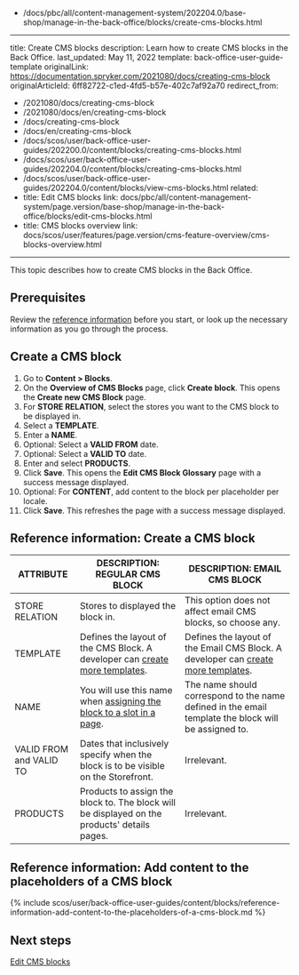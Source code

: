   - /docs/pbc/all/content-management-system/202204.0/base-shop/manage-in-the-back-office/blocks/create-cms-blocks.html
---
title: Create CMS blocks
description: Learn how to create CMS blocks in the Back Office.
last_updated: May 11, 2022
template: back-office-user-guide-template
originalLink: https://documentation.spryker.com/2021080/docs/creating-cms-block
originalArticleId: 6ff82722-c1ed-4fd5-b57e-402c7af92a70
redirect_from:
  - /2021080/docs/creating-cms-block
  - /2021080/docs/en/creating-cms-block
  - /docs/creating-cms-block
  - /docs/en/creating-cms-block
  - /docs/scos/user/back-office-user-guides/202200.0/content/blocks/creating-cms-blocks.html
  - /docs/scos/user/back-office-user-guides/202204.0/content/blocks/creating-cms-blocks.html
  - /docs/scos/user/back-office-user-guides/202204.0/content/blocks/view-cms-blocks.html
related:
  - title: Edit CMS blocks
    link: docs/pbc/all/content-management-system/page.version/base-shop/manage-in-the-back-office/blocks/edit-cms-blocks.html
  - title: CMS blocks overview
    link: docs/scos/user/features/page.version/cms-feature-overview/cms-blocks-overview.html
---

This topic describes how to create CMS blocks in the Back Office.

## Prerequisites

Review the [reference information](#reference-information-create-a-cms-block) before you start, or look up the necessary information as you go through the process.

## Create a CMS block

1. Go to **Content&nbsp;<span aria-label="and then">></span> Blocks**.
2. On the **Overview of CMS Blocks** page, click  **Create block**.
    This opens the **Create new CMS Block** page.
3. For **STORE RELATION**, select the stores you want to the CMS block to be displayed in.
4. Select a **TEMPLATE**.
5. Enter a **NAME**.
6. Optional: Select a **VALID FROM** date.
7. Optional: Select a **VALID TO** date.
8. Enter and select **PRODUCTS**.
9. Click **Save**.
    This opens the **Edit CMS Block Glossary** page with a success message displayed.
10. Optional: For **CONTENT**, add content to the block per placeholder per locale.
11. Click **Save**.
    This refreshes the page with a success message displayed.


## Reference information: Create a CMS block

| ATTRIBUTE  | DESCRIPTION: REGULAR CMS BLOCK | DESCRIPTION: EMAIL CMS BLOCK |
| --- | --- | --- |
| STORE RELATION |  Stores to displayed the block in. | This option does not affect email CMS blocks, so choose any. |
| TEMPLATE | Defines the layout of the CMS Block. A developer can [create more templates](/docs/pbc/all/content-management-system/{{page.version}}/base-shop/tutorials-and-howtos/create-cms-templates.html#cms-block-template). | Defines the layout of the Email CMS Block. A developer can [create more templates](/docs/pbc/all/content-management-system/{{page.version}}/base-shop/tutorials-and-howtos/create-cms-templates.html#cms-block-template). |
| NAME | You will use this name when [assigning the block to a slot in a page](/docs/pbc/all/content-management-system/{{page.version}}/base-shop/manage-in-the-back-office/manage-slots.html#assigning-cms-blocks-to-slots). | The name should correspond to the name defined in the email template the block will be assigned to. |
| VALID FROM and VALID TO | Dates that inclusively specify when the block is to be visible on the Storefront. | Irrelevant. |
| PRODUCTS | Products to assign the block to. The block will be displayed on the products' details pages. | Irrelevant. |


## Reference information: Add content to the placeholders of a CMS block

{% include scos/user/back-office-user-guides/content/blocks/reference-information-add-content-to-the-placeholders-of-a-cms-block.md %} <!-- To edit, see /_includes/scos/user/back-office-user-guides/content/blocks/reference-information-add-content-to-the-placeholders-of-a-cms-block.md -->


## Next steps

[Edit CMS blocks](/docs/pbc/all/content-management-system/{{page.version}}/base-shop/manage-in-the-back-office/blocks/edit-cms-blocks.html)  

